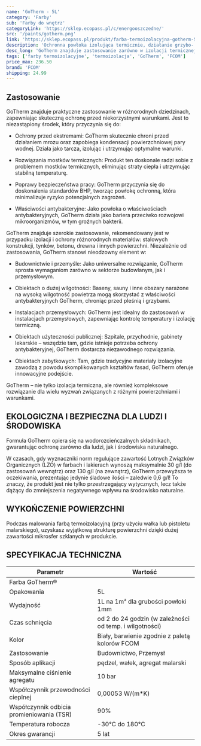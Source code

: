 ```yaml
---
name: 'GoTherm - 5L'
category: 'Farby'
sub: 'Farby do wnętrz'
categoryLink: 'https://sklep.ecopass.pl/c/energooszczedne/'
src: '/paints/gotherm.png'
link: 'https://sklep.ecopass.pl/produkt/farba-termoizolacyjna-gotherm-5l/'
description: 'Ochronna powłoka izolująca termicznie, działanie grzybo- i bakteriobójcze, redukcja kondensacji.'
desc_long: 'GoTherm znajduje zastosowanie zarówno w izolacji termicznej zewnętrznej, jak i wewnętrznej, a także jako ochronna powłoka na przegrody budowlane, zapewniając ochronę przed poparzeniem na gorących powierzchniach. Produkt ten wykazuje także właściwości grzybo- i bakteriobójcze oraz skutecznie redukuje kondensację w przypadku znacznych fluktuacji temperatury.'
tags: ['farby termoizolacyjne', 'termoizolacja', 'GoTherm', 'FCOM']
price_max: 236.50
brand: 'FCOM'
shipping: 24.99
---
```


## Zastosowanie

GoTherm znajduje praktyczne zastosowanie w różnorodnych dziedzinach, zapewniając skuteczną ochronę przed niekorzystnymi warunkami. Jest to niezastąpiony środek, który przyczynia się do:

- Ochrony przed ekstremami: GoTherm skutecznie chroni przed działaniem mrozu oraz zapobiega kondensacji powierzchniowej pary wodnej. Działa jako tarcza, izolując i utrzymując optymalne warunki.

- Rozwiązania mostków termicznych: Produkt ten doskonale radzi sobie z problemem mostków termicznych, eliminując straty ciepła i utrzymując stabilną temperaturę.

- Poprawy bezpieczeństwa pracy: GoTherm przyczynia się do doskonalenia standardów BHP, tworząc powłokę ochronną, która minimalizuje ryzyko potencjalnych zagrożeń.

- Właściwości antybakteryjne: Jako powłoka o właściwościach antybakteryjnych, GoTherm działa jako bariera przeciwko rozwojowi mikroorganizmów, w tym groźnych bakterii.

GoTherm znajduje szerokie zastosowanie, rekomendowany jest w przypadku izolacji i ochrony różnorodnych materiałów: stalowych konstrukcji, tynków, betonu, drewna i innych powierzchni. Niezależnie od zastosowania, GoTherm stanowi nieodzowny element w:

- Budownictwie i przemyśle: Jako uniwersalne rozwiązanie, GoTherm sprosta wymaganiom zarówno w sektorze budowlanym, jak i przemysłowym.

- Obiektach o dużej wilgotności: Baseny, sauny i inne obszary narażone na wysoką wilgotność powietrza mogą skorzystać z właściwości antybakteryjnych GoTherm, chroniąc przed pleśnią i grzybami.

- Instalacjach przemysłowych: GoTherm jest idealny do zastosowań w instalacjach przemysłowych, zapewniając kontrolę temperatury i izolację termiczną.

- Obiektach użyteczności publicznej: Szpitale, przychodnie, gabinety lekarskie – wszędzie tam, gdzie istnieje potrzeba ochrony antybakteryjnej, GoTherm dostarcza niezawodnego rozwiązania.

- Obiektach zabytkowych: Tam, gdzie tradycyjne materiały izolacyjne zawodzą z powodu skomplikowanych kształtów fasad, GoTherm oferuje innowacyjne podejście.

GoTherm – nie tylko izolacja termiczna, ale również kompleksowe rozwiązanie dla wielu wyzwań związanych z różnymi powierzchniami i warunkami.

## EKOLOGICZNA I BEZPIECZNA DLA LUDZI I ŚRODOWISKA

Formuła GoTherm opiera się na wodorozcieńczalnych składnikach, gwarantując ochronę zarówno dla ludzi, jak i środowiska naturalnego.

W czasach, gdy wyznaczniki norm regulujące zawartość Lotnych Związków Organicznych (LZO) w farbach i lakierach wynoszą maksymalnie 30 g/l (do zastosowań wewnątrz) oraz 130 g/l (na zewnątrz), GoTherm przewyższa te oczekiwania, prezentując jedynie śladowe ilości – zaledwie 0,6 g/l! To znaczy, że produkt jest nie tylko przestrzegający wytycznych, lecz także dążący do zmniejszenia negatywnego wpływu na środowisko naturalne.

## WYKOŃCZENIE POWIERZCHNI

Podczas malowania farbą termoizolacyjną (przy użyciu wałka lub pistoletu malarskiego), uzyskasz wyjątkową strukturę powierzchni dzięki dużej zawartości mikrosfer szklanych w produkcie.

## SPECYFIKACJA TECHNICZNA

| **Parametr**                              | **Wartość**                                             |
| ----------------------------------------- | ------------------------------------------------------- |
| Farba GoTherm®                            |                                                         |
| Opakowania                                | 5L                                                      |
| Wydajność                                 | 1L na 1m² dla grubości powłoki 1mm                      |
| Czas schnięcia                            | od 2 do 24 godzin (w zależności od temp. i wilgotności) |
| Kolor                                     | Biały, barwienie zgodnie z paletą kolorów FCOM          |
| Zastosowanie                              | Budownictwo, Przemysł                                   |
| Sposób aplikacji                          | pędzel, wałek, agregat malarski                         |
| Maksymalne ciśnienie agregatu             | 10 bar                                                  |
| Współczynnik przewodności cieplnej        | 0,00053 W/(m\*K)                                        |
| Współczynnik odbicia promieniowania (TSR) | 90%                                                     |
| Temperatura robocza                       | -30°C do 180°C                                          |
| Okres gwarancji                           | 5 lat                                                   |
